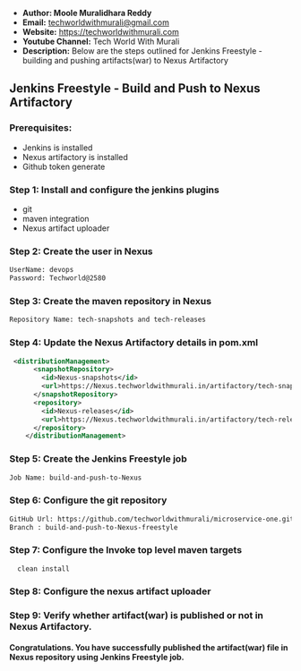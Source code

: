 + <b>Author: Moole Muralidhara Reddy</b></br>
+ <b>Email:</b> techworldwithmurali@gmail.com</br>
+ <b>Website:</b> https://techworldwithmurali.com </br>
+ <b>Youtube Channel:</b> Tech World With Murali</br>
+ <b>Description:</b> Below are the steps outlined for Jenkins Freestyle - building and pushing artifacts(war) to Nexus Artifactory</br>

## Jenkins Freestyle - Build and Push to Nexus Artifactory

### Prerequisites:
  + Jenkins is installed
  + Nexus artifactory is installed
  + Github token generate

### Step 1: Install and configure the jenkins plugins
  + git
  + maven integration
  + Nexus artifact uploader
  
### Step 2: Create the user in Nexus
```xml
UserName: devops
Password: Techworld@2580
```
### Step 3: Create the maven repository in Nexus
```xml
Repository Name: tech-snapshots and tech-releases
```
### Step 4: Update the Nexus Artifactory details in pom.xml
```xml
 <distributionManagement>
      <snapshotRepository>
        <id>Nexus-snapshots</id>
        <url>https://Nexus.techworldwithmurali.in/artifactory/tech-snapshots/</url>
      </snapshotRepository>
      <repository>
        <id>Nexus-releases</id>
        <url>https://Nexus.techworldwithmurali.in/artifactory/tech-releases/</url>
      </repository>
    </distributionManagement>
```
### Step 5: Create the Jenkins Freestyle job
```xml
Job Name: build-and-push-to-Nexus
```
### Step 6: Configure the git repository
```xml
GitHub Url: https://github.com/techworldwithmurali/microservice-one.git
Branch : build-and-push-to-Nexus-freestyle
```
### Step 7: Configure the Invoke top level maven targets
      clean install
### Step 8: Configure the nexus artifact uploader

### Step 9: Verify whether artifact(war) is published or not in Nexus Artifactory.

#### Congratulations. You have successfully published the artifact(war) file in Nexus repository using Jenkins Freestyle job.

